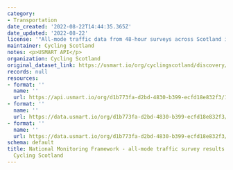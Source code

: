 ```yaml
---
category:
- Transportation
date_created: '2022-08-22T14:44:35.365Z'
date_updated: '2022-08-22'
license: '"All-mode traffic data from 48-hour surveys across Scotland in May 2022"'
maintainer: Cycling Scotland
notes: <p>USMART API</p>
organization: Cycling Scotland
original_dataset_link: https://usmart.io/org/cyclingscotland/discovery/discovery-view-detail/64c2e05b-4905-4a08-8943-fd732b904535
records: null
resources:
- format: ''
  name: ''
  url: https://api.usmart.io/org/d1b773fa-d2bd-4830-b399-ecfd18e832f3/160111b5-6333-48e2-b284-9f6d6fb85f3e/4/urql
- format: ''
  name: ''
  url: https://data.usmart.io/org/d1b773fa-d2bd-4830-b399-ecfd18e832f3/resource?resourceGUID=95a71d70-9674-4e02-9a0d-d31faa0e69fc
- format: ''
  name: ''
  url: https://data.usmart.io/org/d1b773fa-d2bd-4830-b399-ecfd18e832f3/resource?resourceGUID=3db56b24-458f-43a4-8aef-8c8a3c12a5c2
schema: default
title: National Monitoring Framework - all-mode traffic survey results May 2022 -
  Cycling Scotland
---
```

